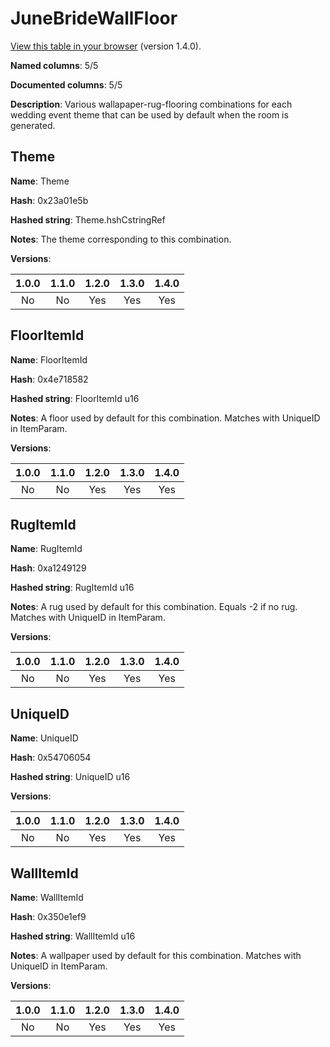 # JuneBrideWallFloor
[View this table in your browser](JuneBrideWallFloor-value.md) (version 1.4.0).

**Named columns**: 5/5

**Documented columns**: 5/5

**Description**: Various wallapaper-rug-flooring combinations for each wedding event theme that can be used by default when the room is generated.
## Theme

**Name**: Theme

**Hash**: 0x23a01e5b

**Hashed string**: Theme.hshCstringRef

**Notes**: The theme corresponding to this combination.

**Versions**: 

 | 1.0.0 | 1.1.0 | 1.2.0 | 1.3.0 | 1.4.0 |
|:--:|:--:|:--:|:--:|:--:|
| No | No | Yes | Yes | Yes | 


## FloorItemId

**Name**: FloorItemId

**Hash**: 0x4e718582

**Hashed string**: FloorItemId u16

**Notes**: A floor used by default for this combination. Matches with UniqueID in ItemParam.

**Versions**: 

 | 1.0.0 | 1.1.0 | 1.2.0 | 1.3.0 | 1.4.0 |
|:--:|:--:|:--:|:--:|:--:|
| No | No | Yes | Yes | Yes | 


## RugItemId

**Name**: RugItemId

**Hash**: 0xa1249129

**Hashed string**: RugItemId u16

**Notes**: A rug used by default for this combination. Equals -2 if no rug. Matches with UniqueID in ItemParam.

**Versions**: 

 | 1.0.0 | 1.1.0 | 1.2.0 | 1.3.0 | 1.4.0 |
|:--:|:--:|:--:|:--:|:--:|
| No | No | Yes | Yes | Yes | 


## UniqueID

**Name**: UniqueID

**Hash**: 0x54706054

**Hashed string**: UniqueID u16

**Versions**: 

 | 1.0.0 | 1.1.0 | 1.2.0 | 1.3.0 | 1.4.0 |
|:--:|:--:|:--:|:--:|:--:|
| No | No | Yes | Yes | Yes | 


## WallItemId

**Name**: WallItemId

**Hash**: 0x350e1ef9

**Hashed string**: WallItemId u16

**Notes**: A wallpaper used by default for this combination. Matches with UniqueID in ItemParam.

**Versions**: 

 | 1.0.0 | 1.1.0 | 1.2.0 | 1.3.0 | 1.4.0 |
|:--:|:--:|:--:|:--:|:--:|
| No | No | Yes | Yes | Yes | 



